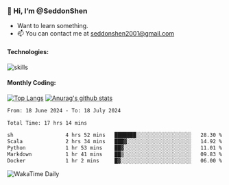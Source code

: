 ### 👋 Hi, I’m @SeddonShen
- Want to learn something.
- 📫 You can contact me at seddonshen2001@gmail.com

#### Technologies:

![skills](https://skillicons.dev/icons?i=scala,js,html,css,bootstrap,jquery,c,cpp,cloudflare,django,docker,flask,git,github,githubactions,linux,latex,mysql,nodejs,ps,php,pr,py,raspberrypi,redis,unreal,v,vscode,vue,bash)

#### Monthly Coding:
[![Top Langs](https://github-readme-stats.vercel.app/api/top-langs?username=seddonshen&show_icons=true&locale=en&layout=compact&hide=html&langs_count=8)](https://github.com/SeddonShen/)
[![Anurag's github stats](https://github-readme-stats.vercel.app/api?username=SeddonShen&count_private=true&show_icons=true)](https://github.com/anuraghazra/github-readme-stats)
<!--START_SECTION:waka-->

```txt
From: 18 June 2024 - To: 18 July 2024

Total Time: 17 hrs 14 mins

sh                 4 hrs 52 mins   ███████░░░░░░░░░░░░░░░░░░   28.30 %
Scala              2 hrs 34 mins   ███▓░░░░░░░░░░░░░░░░░░░░░   14.92 %
Python             1 hr 53 mins    ██▓░░░░░░░░░░░░░░░░░░░░░░   11.01 %
Markdown           1 hr 41 mins    ██▒░░░░░░░░░░░░░░░░░░░░░░   09.83 %
Docker             1 hr 2 mins     █▓░░░░░░░░░░░░░░░░░░░░░░░   06.00 %
```

<!--END_SECTION:waka-->

![WakaTime Daily](https://wakatime.com/share/@seddon2001/61a7e342-5f12-4fea-bf92-1fac161e97d6.svg)
<!---
SeddonShen/SeddonShen is a ✨ special ✨ repository because its `README.md` (this file) appears on your GitHub profile.
You can click the Preview link to take a look at your changes.
--->
